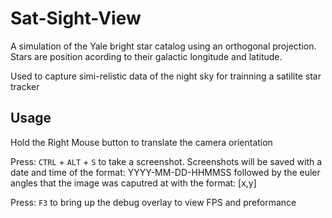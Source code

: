 # Sat-Sight-View
A simulation of the Yale bright star catalog using an orthogonal projection. 
Stars are position acording to their galactic longitude and latitude.

Used to capture simi-relistic data of the night sky for trainning a satilite star tracker

## Usage
Hold the Right Mouse button to translate the camera orientation

Press: `CTRL` + `ALT` + `S` to take a screenshot. Screenshots will be saved
with a date and time of the format: YYYY-MM-DD-HHMMSS followed by the euler angles
that the image was caputred at with the format: [x,y]

Press: `F3` to bring up the debug overlay to view FPS and preformance



